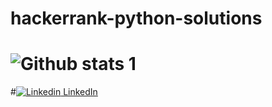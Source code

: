 # hackerrank-python-solutions
# ![Github stats 1](https://github-readme-stats.vercel.app/api?username=turkanbasut&show_icons=true&theme=gradient) 
#[![Linkedin](https://i.stack.imgur.com/gVE0j.png) LinkedIn](https://www.linkedin.com/in/t%C3%BCrkan-basut-2b2448172/)


